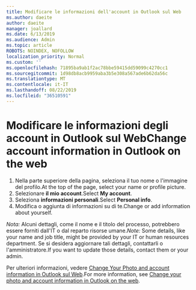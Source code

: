 ```yaml
---
title: Modificare le informazioni dell'account in Outlook sul Web
ms.author: daeite
author: daeite
manager: joallard
ms.date: 6/13/2019
ms.audience: Admin
ms.topic: article
ROBOTS: NOINDEX, NOFOLLOW
localization_priority: Normal
ms.custom: ''
ms.openlocfilehash: 71895ba9ab1f2ac78bbe59415dd59099c4270cc1
ms.sourcegitcommit: 1d98db8acb9959aba3b5e308a567ade6b62da56c
ms.translationtype: MT
ms.contentlocale: it-IT
ms.lasthandoff: 08/22/2019
ms.locfileid: "36510591"
---
```

# <a name="change-account-information-in-outlook-on-the-web"></a><span data-ttu-id="e3abd-102">Modificare le informazioni degli account in Outlook sul Web</span><span class="sxs-lookup"><span data-stu-id="e3abd-102">Change account information in Outlook on the web</span></span>

1. <span data-ttu-id="e3abd-103">Nella parte superiore della pagina, seleziona il tuo nome o l'immagine del profilo.</span><span class="sxs-lookup"><span data-stu-id="e3abd-103">At the top of the page, select your name or profile picture.</span></span>
1. <span data-ttu-id="e3abd-104">Selezionare **il mio account**.</span><span class="sxs-lookup"><span data-stu-id="e3abd-104">Select **My account**.</span></span>
1. <span data-ttu-id="e3abd-105">Seleziona **informazioni personali**.</span><span class="sxs-lookup"><span data-stu-id="e3abd-105">Select **Personal info**.</span></span>
1. <span data-ttu-id="e3abd-106">Modifica o aggiunta di informazioni su di te.</span><span class="sxs-lookup"><span data-stu-id="e3abd-106">Change or add information about yourself.</span></span>

<span data-ttu-id="e3abd-107">*Nota:* Alcuni dettagli, come il nome e il titolo del processo, potrebbero essere forniti dall'IT o dal reparto risorse umane.</span><span class="sxs-lookup"><span data-stu-id="e3abd-107">*Note:* Some details, like your name and job title, might be provided by your IT or human resources department.</span></span> <span data-ttu-id="e3abd-108">Se si desidera aggiornare tali dettagli, contattarli o l'amministratore.</span><span class="sxs-lookup"><span data-stu-id="e3abd-108">If you want to update those details, contact them or your admin.</span></span>

<span data-ttu-id="e3abd-109">Per ulteriori informazioni, vedere [Change Your Photo and account information in Outlook sul Web](https://support.office.com/article/b2dbb289-851d-4bed-93c3-3e136f5659ec).</span><span class="sxs-lookup"><span data-stu-id="e3abd-109">For more information, see [Change your photo and account information in Outlook on the web](https://support.office.com/article/b2dbb289-851d-4bed-93c3-3e136f5659ec).</span></span>
